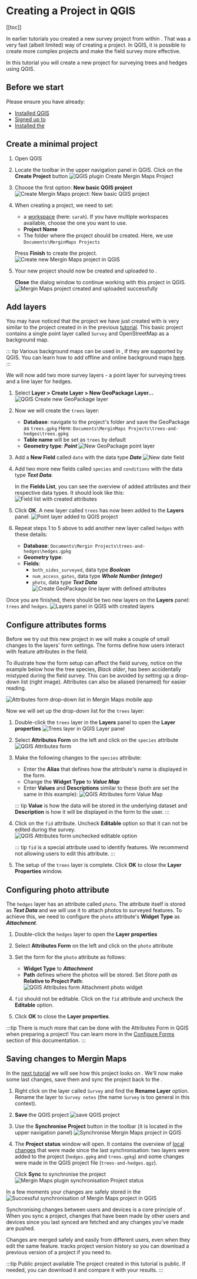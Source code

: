 # Creating a Project in QGIS
[[toc]]

In earlier tutorials you created a new survey project from within <MobileAppName />. That was a very fast (albeit limited) way of creating a <MainPlatformNameLink /> project. In QGIS, it is possible to create more complex projects and make the field survey more effective.

In this tutorial you will create a new project for surveying trees and hedges using QGIS.  

## Before we start
Please ensure you have already:
* [Installed QGIS](../../setup/install-qgis/)
* [Signed up to <MainPlatformName />](../../setup/sign-up-to-mergin-maps/)
* [Installed the <QGISPluginName />](../../setup/install-mergin-maps-plugin-for-qgis/)


## Create a minimal project
1. Open QGIS

2. Locate the <QGISPluginName /> toolbar in the upper navigation panel in QGIS. Click on the **Create <MainPlatformName /> Project** button
   ![QGIS plugin Create Mergin Maps Project](./qgis-create-mergin-project.jpg "QGIS plugin Create Mergin Maps Project")

3. Choose the first option: **New basic QGIS project**
   ![Create Mergin Maps project: New basic QGIS project](./mergin-plugin-new-basic-project.jpg "Create Mergin Maps project: New basic QGIS project")

4. When creating a <MainPlatformName /> project, we need to set:
   - a [workspace](../../manage/workspaces/) (here: `sarah`). If you have multiple workspaces available, choose the one you want to use.
   - **Project Name**
   - The folder where the project should be created. Here, we use `Documents\MerginMaps Projects`
   
   Press **Finish** to create the project.
   ![Create new Mergin Maps project in QGIS](./mergin-plugin-create-new-mergin-project.jpg "Create new Mergin Maps project in QGIS")

5. Your new project should now be created and uploaded to <ServerCloudName />. 

   **Close** the dialog window to continue working with this project in QGIS.
   ![Mergin Maps project created and uploaded successfully](./mergin-plugin-basic-project-opened.jpg "Mergin Maps project created and uploaded successfully")


## Add layers
You may have noticed that the project we have just created with <QGISPluginName /> is very similar to the project created in <MobileAppName /> in the previous [tutorial](../capturing-first-data/). This basic project contains a single point layer called `Survey` and OpenStreetMap as a background map.

::: tip
Various background maps can be used in <MobileAppName />, if they are supported by QGIS. You can learn how to add offline and online background maps [here](../../gis/settingup_background_map/).
:::

We will now add two more survey layers - a point layer for surveying trees and a line layer for hedges.

1. Select **Layer > Create Layer > New GeoPackage Layer...**
   ![QGIS Create new GeoPackage layer](./qgis-new-geopackage-layer.jpg "QGIS Create new GeoPackage layer")

2. Now we will create the `trees` layer:
   - **Database**: navigate to the project's folder and save the GeoPackage as `trees.gpkg` 
     Here: `Documents\MerginMaps Projects\trees-and-hedges\trees.gpkg`
   - **Table name** will be set as `trees` by default   
   - **Geometry type**: ***Point***
   ![New GeoPackage point layer](./qgis-geopackage-filename.jpg "New GeoPackage point layer")

3. Add a **New Field** called `date` with the data type ***Date***
   ![New date field](./qgis-geopackage-date.jpg "New date field")

4. Add two more new fields called `species` and `conditions` with the data type ***Text Data***.

   In the **Fields List**, you can see the overview of added attributes and their respective data types. It should look like this:
   ![Field list with created attributes](./qgis-geopackage-full-fields-list.jpg "Field list with created attributes")

5. Click **OK**. A new layer called `trees` has now been added to the **Layers** panel.
   ![Point layer added to QGIS project](./qgis-new-layer-trees.jpg "Point layer added to QGIS project")

6. Repeat steps 1 to 5 above to add another new layer called `hedges` with these details:
   - **Database**: `Documents\Mergin Projects\trees-and-hedges\hedges.gpkg`
   - **Geometry type**: ***<NoSpellcheck id="LineString" />***
   - **Fields**:
      - `both_sides_surveyed`, data type ***Boolean***
      - `num_access_gates`, data type ***Whole Number (integer)***
      - `photo`, data type ***Text Data*** 
   ![Create GeoPackage line layer with defined attributes](./qgis-geopackage-filename2.jpg "Create GeoPackage line layer with defined attributes")
   
Once you are finished, there should be two new layers on the **Layers** panel: `trees` and `hedges`.
![Layers panel in QGIS with created layers](./qgis-new-layer-trees-and-hedges.jpg "Layers panel in QGIS with created layers")


## Configure attributes forms
Before we try out this new project in <MobileAppName /> we will make a couple of small changes to the layers' form settings. The forms define how users interact with feature attributes in the field.

To illustrate how the form setup can affect the field survey, notice on the example below how the tree species, *Black alder*, has been accidentally mistyped during the field survey. This can be avoided by setting up a drop-down list (right image). Attributes can also be aliased (renamed) for easier reading.

![Attributes form drop-down list in Mergin Maps mobile app](./mobile-app-text-edit-value-map.jpg "Attributes form drop-down list in Mergin Maps mobile app")

Now we will set up the drop-down list for the `trees` layer:
1. Double-click the `trees` layer in the **Layers** panel to open the **Layer properties**
   ![Trees layer in QGIS Layer panel](./qgis-layer-trees.jpg "Trees layer in QGIS Layer panel")

2. Select **Attributes Form** on the left and click on the `species` attribute
   ![QGIS Attributes form](./qgis-tree-attributes-form-1.jpg "QGIS Attributes form")

4. Make the following changes to the `species` attribute:
   - Enter the **Alias** that defines how the attribute's name is displayed in the form.
   - Change the **Widget Type** to ***Value Map***
   - Enter **Values** and **Descriptions** similar to these (both are set the same in this example):
   ![QGIS Attributes form Value Map](./qgis-tree-value-map.jpg "QGIS Attributes form Value Map")

   ::: tip
   **Value** is how the data will be stored in the underlying dataset and **Description** is how it will be displayed in the form to the user.
   :::

5. Click on the `fid` attribute. Uncheck **Editable** option so that it can not be edited during the survey. 
   ![QGIS Attributes form unchecked editable option](./qgis-tree-attributes-form-2.jpg "QGIS Attributes form unchecked editable option")

   ::: tip
   `fid` is a special attribute used to identify features. We recommend not allowing users to edit this attribute.
   :::
     
6. The setup of the `trees` layer is complete. Click **OK** to close the **Layer Properties** window.

## Configuring photo attribute

The `hedges` layer has an attribute called `photo`. The attribute itself is stored as ***Text Data*** and we will use it to attach photos to surveyed features. To achieve this, we need to configure the `photo` attribute's **Widget Type** as ***Attachment***.

1. Double-click the `hedges` layer to open the **Layer properties**
2. Select **Attributes Form** on the left and click on the `photo` attribute
3. Set the form for the `photo` attribute as follows:
   - **Widget Type** to ***Attachment***
   - **Path** defines where the photos will be stored. Set *Store path as* **Relative to Project Path**:
   ![QGIS Attributes form Attachment photo widget](./qgis-hedge-attributes-form-1.jpg "QGIS Attributes form Attachment photo widget") 

4. `fid` should not be editable. Click on the `fid` attribute and uncheck the **Editable** option.
5. Click **OK** to close the **Layer properties**.

:::tip
There is much more that can be done with the Attributes Form in QGIS when preparing a <MainPlatformNameLink /> project! You can learn more in the [Configure Forms](../../layer/overview/) section of this documentation.
:::


## Saving changes to Mergin Maps
In the [next tutorial](../mobile/) we will see how this project looks on <MobileAppName />. We'll now make some last changes, save them and sync the project back to the <ServerCloudNameLink />.

1. Right click on the layer called `Survey` and find the **Rename Layer** option. Rename the layer to `Survey notes` (the name `Survey` is too general in this context).
2. **Save** the QGIS project
   ![save QGIS project](./qgis-project-save.jpg "save QGIS project")

3. Use the **Synchronise <MainPlatformName /> Project** button in the <QGISPluginName /> toolbar (it is located in the upper navigation panel)
   ![Synchronise Mergin Maps project in QGIS](../../manage/plugin/plugin-toolbar-sync.jpg "Synchronise Mergin Maps project in QGIS")
   
4. The **Project status** window will open. It contains the overview of [local changes](../../manage/synchronisation/#local-changes) that were made since the last synchronisation: two layers were added to the project (`hedges.gpkg` and `trees.gpkg`) and some changes were made in the QGIS project file (`trees-and-hedges.qgz`).

   Click **Sync** to synchronise the project
   ![Mergin Maps plugin synchronisation Project status](./qgis-sync-mergin-project-status.jpg "Mergin Maps plugin synchronisation Project status")
 
In a few moments your changes are safely stored in the <ServerCloudName />
![Successful synchronisation of Mergin Maps project in QGIS](./qgis-project-synced.jpg "Successful synchronisation of Mergin Maps project in QGIS")

Synchronising changes between users and devices is a core principle of <MainPlatformNameLink />. When you sync a project, changes that have been made by other users and devices since you last synced are fetched and any changes you've made are pushed.

Changes are merged safely and easily from different users, even when they edit the same feature. <MainPlatformNameLink /> tracks project version history so you can download a previous version of a project if you need to.

:::tip Public project available
The project created in this tutorial <MerginMapsProject id="documentation/t3-trees-and-hedges" /> is public. If needed, you can download it and compare it with your results.
:::

